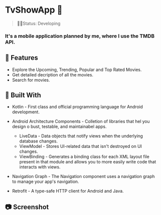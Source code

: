 <h1>TvShowApp  🎥</h1>

> 👨‍💻Status: Developing

### It's a mobile application planned by me, where I use the TMDB API.

## 🚀 Features 

+ Explore the Upcoming, Trending, Popular and Top Rated Movies.
+ Get detailed decription of all the movies.
+ Search for movies.

## 🧰 Built With 

* Kotlin - First class and official programming language for Android development.
* Android Architecture Components - Colletion of libraries that hel you design o bust, testable, and maintainabel apps.
  * LiveData -  Data objects that notify views when the underlying database changes.
  * ViewModel - Stores UI-related data that isn't destroyed on UI changes.
  * ViewBinding - Generates a binding class for each XML layout file present in that module and allows you to more easily write code that interacts with views.
 
* Navigation Graph - The Navigation component uses a navigation graph to manage your app's navigation.
* Retrofit - A type-safe HTTP client for Android and Java.

## 📷 Screenshot

